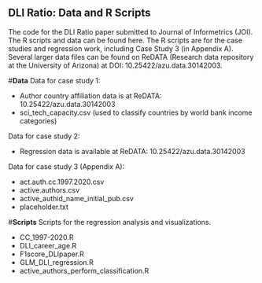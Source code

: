 ## DLI Ratio: Data and R Scripts   
The code for the DLI Ratio paper submitted to Journal of Informetrics (JOI). The R scripts and data can be found here. The R scripts are for the case studies and regression work, including Case Study 3 (in Appendix A). Several larger data files can be found on ReDATA (Research data repository at the University of Arizona) at DOI: 10.25422/azu.data.30142003.  

#**Data**
Data for case study 1: 
- Author country affiliation data is at ReDATA: 10.25422/azu.data.30142003
- sci_tech_capacity.csv (used to classify countries by world bank income categories) 

Data for case study 2:
- Regression data is available at ReDATA: 10.25422/azu.data.30142003

Data for case study 3 (Appendix A):
- act.auth.cc.1997.2020.csv
- active.authors.csv
- active_authid_name_initial_pub.csv
- placeholder.txt
   
#**Scripts**
Scripts for the regression analysis and visualizations. 
- CC_1997-2020.R 
- DLI_career_age.R
- F1score_DLIpaper.R
- GLM_DLI_regression.R
- active_authors_perform_classification.R 

